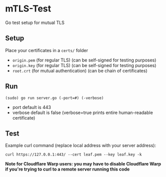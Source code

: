 # mTLS-Test
Go test setup for mutual TLS

## Setup
Place your certificates in a `certs/` folder
* `origin.pem` (for regular TLS) (can be self-signed for testing purposes)
* `origin.key` (for regular TLS) (can be self-signed for testing purposes)
* `root.crt` (for mutual authentication) (can be chain of certificates)

## Run
`(sudo) go run server.go (-port=#) (-verbose)`
* port default is 443
* verbose default is false (verbose=true prints entire human-readable certificate)

## Test
Example curl command (replace local address with your server address):

`curl https://127.0.0.1:443/ --cert leaf.pem --key leaf.key -k`

**Note for Cloudflare Warp users: you may have to disable Cloudflare Warp if you're trying to curl to a remote server running this code**